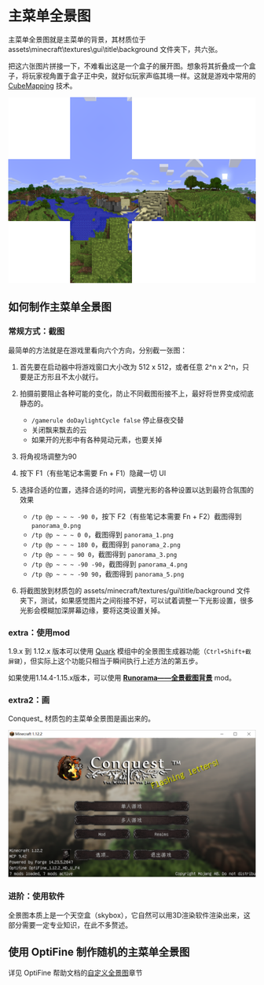 # 主菜单全景图

主菜单全景图就是主菜单的背景，其材质位于 assets\minecraft\textures\gui\title\background 文件夹下，共六张。

把这六张图片拼接一下，不难看出这是一个盒子的展开图。想象将其折叠成一个盒子，将玩家视角置于盒子正中央，就好似玩家声临其境一样。这就是游戏中常用的 [CubeMapping](https://en.wikipedia.org/wiki/Cube_mapping) 技术。

![](panorama.assets/全景图.png)

## 如何制作主菜单全景图

### 常规方式：截图

最简单的方法就是在游戏里看向六个方向，分别截一张图：

1. 首先要在启动器中将游戏窗口大小改为 512 x 512，或者任意 2^n x 2^n，只要是正方形且不太小就行。

2. 拍摄前要阻止各种可能的变化，防止不同截图衔接不上，最好将世界变成彻底静态的。

   - `/gamerule doDaylightCycle false` 停止昼夜交替
   - 关闭飘来飘去的云
   - 如果开的光影中有各种晃动元素，也要关掉

3. 将角视场调整为90

4. 按下 F1（有些笔记本需要 Fn + F1）隐藏一切 UI

5. 选择合适的位置，选择合适的时间，调整光影的各种设置以达到最符合氛围的效果

   - `/tp @p ~ ~ ~ -90 0`，按下 F2（有些笔记本需要 Fn + F2）截图得到 `panorama_0.png`
   - `/tp @p ~ ~ ~ 0 0`，截图得到 `panorama_1.png`
   - `/tp @p ~ ~ ~ 180 0`，截图得到 `panorama_2.png`
   - `/tp @p ~ ~ ~ 90 0`，截图得到 `panorama_3.png`
   - `/tp @p ~ ~ ~ -90 -90`，截图得到 `panorama_4.png`
   - `/tp @p ~ ~ ~ -90 90`，截图得到 `panorama_5.png`
6. 将截图放到材质包的 assets/minecraft/textures/gui\title/background 文件夹下，测试，如果感觉图片之间衔接不好，可以试着调整一下光影设置，很多光影会模糊加深屏幕边缘，要将这类设置关掉。

### extra：使用mod

1.9.x 到 1.12.x 版本可以使用 [Quark](https://www.mcbbs.net/thread-648145-1-1.html) 模组中的全景图生成器功能（`Ctrl+Shift+截屏键`），但实际上这个功能只相当于瞬间执行上述方法的第五步。

如果使用1.14.4-1.15.x版本，可以使用 **[Runorama——全景截图背景](https://www.mcbbs.net/thread-910751-1-1.html)** mod。

### extra2：画

Conquest_ 材质包的主菜单全景图是画出来的。

![conquest全景图](panorama.assets/conquest全景图.png)

### 进阶：使用软件

全景图本质上是一个天空盒（skybox），它自然可以用3D渲染软件渲染出来，这部分需要一定专业知识，在此不多赘述。

## 使用 OptiFine 制作随机的主菜单全景图

详见 OptiFine 帮助文档的[自定义全景图](https://www.mcbbs.net/forum.php?mod=redirect&goto=findpost&ptid=896135&pid=15810206)章节

<br/><br/><Vssue/>